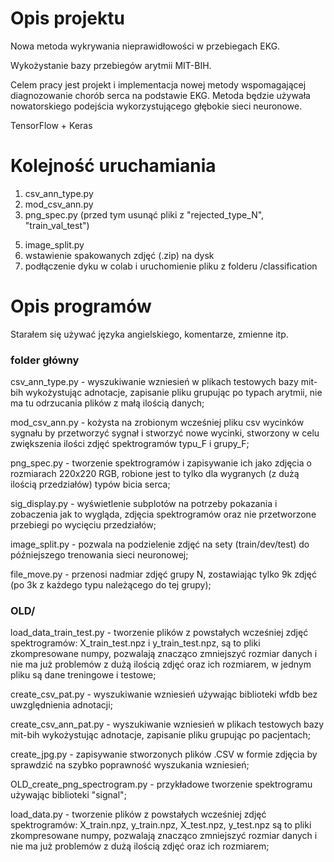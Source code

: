 # Opis projektu
Nowa metoda wykrywania nieprawidłowości w przebiegach EKG.

Wykożystanie bazy przebiegów arytmii MIT-BIH.

Celem pracy jest projekt i implementacja nowej metody wspomagającej diagnozowanie chorób serca na podstawie EKG. Metoda będzie używała nowatorskiego podejścia wykorzystującego głębokie sieci neuronowe. 

TensorFlow + Keras

# Kolejność uruchamiania
1. csv_ann_type.py
2. mod_csv_ann.py
3. png_spec.py (przed tym usunąć pliki z "rejected_type_N", "train_val_test")
<!-- 4. file_move.py -->
5. image_split.py
6. wstawienie spakowanych zdjęć (.zip) na dysk
7. podłączenie dyku w colab i uruchomienie pliku z folderu /classification

# Opis programów

Starałem się używać języka angielskiego, komentarze, zmienne itp.

### folder główny

csv_ann_type.py - wyszukiwanie wzniesień w plikach testowych bazy mit-bih wykożystując adnotacje, 
zapisanie pliku grupując po typach arytmii, nie ma tu odrzucania plików z małą ilością danych;

mod_csv_ann.py - kożysta na zrobionym wcześniej pliku csv wycinków sygnału by przetworzyć sygnał
i stworzyć nowe wycinki, stworzony w celu zwiększenia ilości zdjęć spektrogramów typu_F i grupy_F;

png_spec.py - tworzenie spektrogramów i zapisywanie ich jako zdjęcia o rozmiarach 220x220 RGB, 
robione jest to tylko dla wygranych (z dużą ilością przedziałów) typów bicia serca;

sig_display.py - wyświetlenie subplotów na potrzeby pokazania i zobaczenia jak to wygląda, 
zdjęcia spektrogramów oraz nie przetworzone przebiegi po wycięciu przedziałów;

image_split.py - pozwala na podzielenie zdjęć na sety (train/dev/test) do późniejszego trenowania sieci 
neuronowej;

file_move.py - przenosi nadmiar zdjęć grupy N, zostawiając tylko 9k zdjęć (po 3k z każdego typu 
należącego do tej grupy);

### OLD/
load_data_train_test.py - tworzenie plików z powstałych wcześniej zdjęć spektrogramów: X_train_test.npz 
i y_train_test.npz, są to pliki zkompresowane numpy, pozwalają znacząco zmniejszyć rozmiar danych 
i nie ma już problemów z dużą ilością zdjęć oraz ich rozmiarem, w jednym pliku są dane treningowe i testowe;

create_csv_pat.py - wyszukiwanie wzniesień używając biblioteki wfdb bez uwzględnienia adnotacji;

create_csv_ann_pat.py - wyszukiwanie wzniesień w plikach testowych bazy mit-bih wykożystując adnotacje, 
zapisanie pliku grupując po pacjentach;

create_jpg.py - zapisywanie stworzonych plików .CSV w formie zdjęcia by sprawdzić na szybko poprawność wyszukania wzniesień;

OLD_create_png_spectrogram.py - przykładowe tworzenie spektrogramu używając biblioteki "signal";

load_data.py - tworzenie plików z powstałych wcześniej zdjęć spektrogramów: X_train.npz, y_train.npz, 
X_test.npz, y_test.npz są to pliki zkompresowane numpy, pozwalają znacząco zmniejszyć rozmiar danych 
i nie ma już problemów z dużą ilością zdjęć oraz ich rozmiarem;